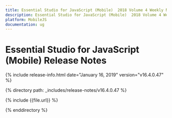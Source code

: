 ```yaml
---
title: Essential Studio for JavaScript (Mobile)  2018 Volume 4 Weekly Nuget  Release Notes  
description: Essential Studio for JavaScript (Mobile)  2018 Volume 4 Weekly Nuget  Release Notes  
platform: MobileJS
documentation: ug
---
```


# Essential Studio for JavaScript (Mobile)  Release Notes  

{% include release-info.html date="January 16, 2019"  version="v16.4.0.47" %} 


{% directory path: _includes/release-notes/v16.4.0.47 %}

{% include {{file.url}} %}

{% enddirectory %}